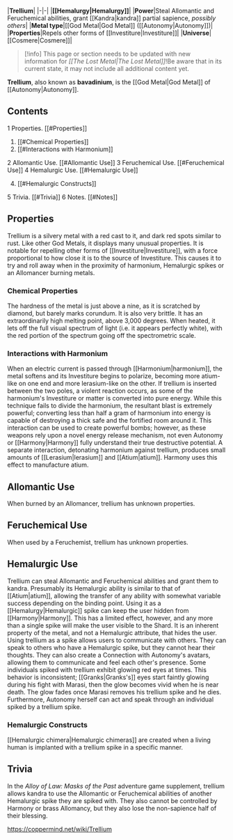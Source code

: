 |**Trellium**|
|-|-|
|**[[Hemalurgy\|Hemalurgy]]**|
|**Power**|Steal Allomantic and Feruchemical abilities, grant [[Kandra\|kandra]] partial sapience, *possibly others*|
|**Metal type**|[[God Metal\|God Metal]] ([[Autonomy\|Autonomy]])|
|**Properties**|Repels other forms of [[Investiture\|Investiture]]|
|**Universe**|[[Cosmere\|Cosmere]]|

> [!info] This page or section needs to be updated with new information for *[[The Lost Metal\|The Lost Metal]]*!Be aware that in its current state, it may not include all additional content yet.

**Trellium**, also known as **bavadinium**, is the [[God Metal\|God Metal]] of [[Autonomy\|Autonomy]].

## Contents

1 Properties. [[#Properties]] 

1. [[#Chemical Properties]] 
1. [[#Interactions with Harmonium]] 


2 Allomantic Use. [[#Allomantic Use]] 
3 Feruchemical Use. [[#Feruchemical Use]] 
4 Hemalurgic Use. [[#Hemalurgic Use]] 

4. [[#Hemalurgic Constructs]] 


5 Trivia. [[#Trivia]] 
6 Notes. [[#Notes]] 


## Properties
Trellium is a silvery metal with a red cast to it, and dark red spots similar to rust. Like other God Metals, it displays many unusual properties. It is notable for repelling other forms of [[Investiture\|Investiture]], with a force proportional to how close it is to the source of Investiture. This causes it to try and roll away when in the proximity of harmonium, Hemalurgic spikes or an Allomancer burning metals.

### Chemical Properties
The hardness of the metal is just above a nine, as it is scratched by diamond, but barely marks corundum. It is also very brittle. It has an extraordinarily high melting point, above 3,000 degrees. When heated, it lets off the full visual spectrum of light (i.e. it appears perfectly white), with the red portion of the spectrum going off the spectrometric scale.

### Interactions with Harmonium
When an electric current is passed through [[Harmonium\|harmonium]], the metal softens and its Investiture begins to polarize, becoming more atium-like on one end and more lerasium-like on the other. If trellium is inserted between the two poles, a violent reaction occurs, as some of the harmonium's Investiture or matter is converted into pure energy. While this technique fails to divide the harmonium, the resultant blast is extremely powerful; converting less than half a gram of harmonium into energy is capable of destroying a thick safe and the fortified room around it. This interaction can be used to create powerful bombs; however, as these weapons rely upon a novel energy release mechanism, not even Autonomy or [[Harmony\|Harmony]] fully understand their true destructive potential.
A separate interaction, detonating harmonium against trellium, produces small amounts of [[Lerasium\|lerasium]] and [[Atium\|atium]]. Harmony uses this effect to manufacture atium.

## Allomantic Use
When burned by an Allomancer, trellium has unknown properties.

## Feruchemical Use
When used by a Feruchemist, trellium has unknown properties.

## Hemalurgic Use
Trellium can steal Allomantic and Feruchemical abilities and grant them to kandra. Presumably its Hemalurgic ability is similar to that of [[Atium\|atium]], allowing the transfer of any ability with somewhat variable success depending on the binding point. Using it as a [[Hemalurgy\|Hemalurgic]] spike can keep the user hidden from [[Harmony\|Harmony]]. This has a limited effect, however, and any more than a single spike will make the user visible to the Shard. It is an inherent property of the metal, and not a Hemalurgic attribute, that hides the user.
Using trellium as a spike allows users to communicate with others. They can speak to others who have a Hemalurgic spike, but they cannot hear their thoughts. They can also create a Connection with Autonomy's avatars, allowing them to communicate and feel each other's presence. Some individuals spiked with trellium exhibit glowing red eyes at times. This behavior is inconsistent; [[Granks\|Granks's]] eyes start faintly glowing during his fight with Marasi, then the glow becomes vivid when he is near death. The glow fades once Marasi removes his trellium spike and he dies. Furthermore, Autonomy herself can act and speak through an individual spiked by a trellium spike.

### Hemalurgic Constructs
[[Hemalurgic chimera\|Hemalurgic chimeras]] are created when a living human is implanted with a trellium spike in a specific manner.

## Trivia
In the *Alloy of Law: Masks of the Past* adventure game supplement, trellium allows kandra to use the Allomantic or Feruchemical abilities of another Hemalurgic spike they are spiked with. They also cannot be controlled by Harmony or brass Allomancy, but they also lose the non-sapience half of their blessing.


https://coppermind.net/wiki/Trellium